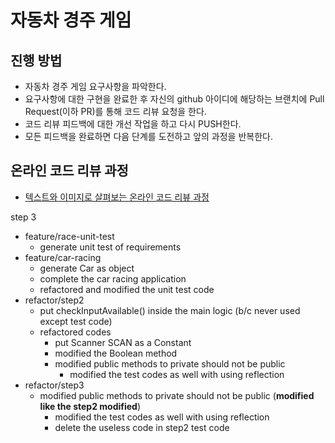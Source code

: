 # 자동차 경주 게임
## 진행 방법
* 자동차 경주 게임 요구사항을 파악한다.
* 요구사항에 대한 구현을 완료한 후 자신의 github 아이디에 해당하는 브랜치에 Pull Request(이하 PR)를 통해 코드 리뷰 요청을 한다.
* 코드 리뷰 피드백에 대한 개선 작업을 하고 다시 PUSH한다.
* 모든 피드백을 완료하면 다음 단계를 도전하고 앞의 과정을 반복한다.

## 온라인 코드 리뷰 과정
* [텍스트와 이미지로 살펴보는 온라인 코드 리뷰 과정](https://github.com/next-step/nextstep-docs/tree/master/codereview)

step 3
* feature/race-unit-test
  * generate unit test of requirements
* feature/car-racing
  * generate Car as object
  * complete the car racing application
  * refactored and modified the unit test code
* refactor/step2
  * put checkInputAvailable() inside the main logic (b/c never used except test code)
  * refactored codes
    * put Scanner SCAN as a Constant
    * modified the Boolean method
    * modified public methods to private should not be public
      * modified the test codes as well with using reflection
* refactor/step3
  * modified public methods to private should not be public (**modified like the step2 modified**)
    * modified the test codes as well with using reflection
    * delete the useless code in step2 test code
